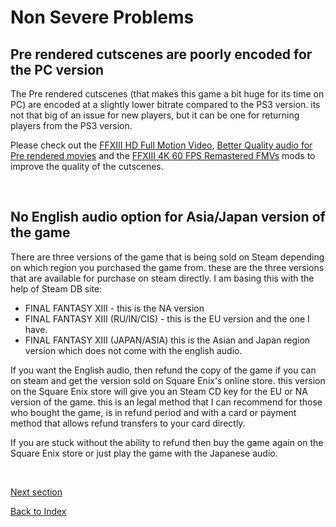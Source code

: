 # Non Severe Problems

## Pre rendered cutscenes are poorly encoded for the PC version

The Pre rendered cutscenes (that makes this game a bit huge for its time on PC) are encoded at a slightly lower bitrate compared to the PS3 version. its not that big of an issue for new players, but it can be one for returning players from the PS3 version. 

Please check out the [FFXIII HD Full Motion Video](non_nova_mods.md#ffxiii-hd-full-motion-video), [Better Quality audio for Pre rendered movies](mods_for_both_frameworks.md#better-quality-audio-for-pre-rendered-movies) and the [FFXIII 4K 60 FPS Remastered FMVs](mods_for_both_frameworks.md#ffxiii-4k-60-fps-remastered-fmvs) mods to improve the quality of the cutscenes.

<br>

## No English audio option for Asia/Japan version of the game

There are three versions of the game that is being sold on Steam depending on which region you purchased the game from. these are the three versions that are available for purchase on steam directly. I am basing this with the help of Steam DB site:
- FINAL FANTASY XIII - this is the NA version
- FINAL FANTASY XIII (RU/IN/CIS) - this is the EU version and the one I have.
- FINAL FANTASY XIII (JAPAN/ASIA) this is the Asian and Japan region version which does not come with the english audio.

If you want the English audio, then refund the copy of the game if you can on steam and get the version sold on Square Enix's online store. this version on the Square Enix store will give you an Steam CD key for the EU or NA version of the game. this is an legal method that I can recommend for those who bought the game, is in refund period and with a card or payment method that allows refund transfers to your card directly.

If you are stuck without the ability to refund then buy the game again on the Square Enix store or just play the game with the Japanese audio.

<br>

[Next section](mods_and_more_enhancements.md)

[Back to Index](index.md)    
